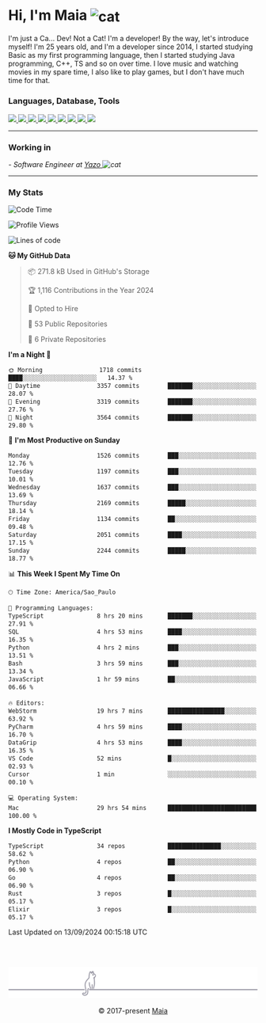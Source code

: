 <h1 align="left">Hi, I'm Maia 
<img src="https://emojis.slackmojis.com/emojis/images/1643509834/36299/black-cat.gif?1643509834" width="50" height="60" align="center"  alt="cat"/>
</h1>

I'm just a Ca... Dev! Not a Cat! I'm a developer! By the way, let's introduce myself!
I'm 25 years old, and I'm a developer since 2014, I started studying Basic as my first programming
language, then I started studying Java programming, C++, TS and so on over time.
I love music and watching movies in my spare time, I also like to play games, but I don't have much time for that.

<h3 align="left">Languages, Database, Tools</h3>
<p>
  <a href="https://www.typescriptlang.org">
    <img src="https://skillicons.dev/icons?i=ts" />
  </a>
  <a href="https://go.dev">
    <img src="https://skillicons.dev/icons?i=go" />
  </a>
  <a href="https://www.python.org">
    <img src="https://skillicons.dev/icons?i=python" />
  </a>
  <a href="https://gradle.org">
    <img src="https://skillicons.dev/icons?i=gradle" />
  </a>
  <a href="https://redis.io">
    <img src="https://skillicons.dev/icons?i=redis" />
  </a>
  <a href="https://www.mongodb.com">
    <img src="https://skillicons.dev/icons?i=mongodb" />
  </a>
  <a href="https://nodejs.org">
    <img src="https://skillicons.dev/icons?i=nodejs" />
  </a>
  <a href="https://www.javascript.com">
    <img src="https://skillicons.dev/icons?i=js" />
  </a>
  <a href="https://www.docker.com">
    <img src="https://skillicons.dev/icons?i=docker" />
  </a>
</p>

<hr/>

<h3>Working in</h3>

<p><em> - Software Engineer at <a href="[https://pdasolucoes.com.br](https://yazo.com.br/)">Yazo
</a><img src="https://media.giphy.com/media/WUlplcMpOCEmTGBtBW/giphy.gif" width="30" alt="cat"> 
</em></p>

<hr/>

### My Stats

<!--START_SECTION:waka-->
![Code Time](http://img.shields.io/badge/Code%20Time-4%2C655%20hrs%2022%20mins-blue)

![Profile Views](http://img.shields.io/badge/Profile%20Views-7-blue)

![Lines of code](https://img.shields.io/badge/From%20Hello%20World%20I%27ve%20Written-3.7%20million%20lines%20of%20code-blue)

**🐱 My GitHub Data** 

> 📦 271.8 kB Used in GitHub's Storage 
 > 
> 🏆 1,116 Contributions in the Year 2024
 > 
> 💼 Opted to Hire
 > 
> 📜 53 Public Repositories 
 > 
> 🔑 6 Private Repositories 
 > 
**I'm a Night 🦉** 

```text
🌞 Morning                1718 commits        ████░░░░░░░░░░░░░░░░░░░░░   14.37 % 
🌆 Daytime                3357 commits        ███████░░░░░░░░░░░░░░░░░░   28.07 % 
🌃 Evening                3319 commits        ███████░░░░░░░░░░░░░░░░░░   27.76 % 
🌙 Night                  3564 commits        ███████░░░░░░░░░░░░░░░░░░   29.80 % 
```
📅 **I'm Most Productive on Sunday** 

```text
Monday                   1526 commits        ███░░░░░░░░░░░░░░░░░░░░░░   12.76 % 
Tuesday                  1197 commits        ███░░░░░░░░░░░░░░░░░░░░░░   10.01 % 
Wednesday                1637 commits        ███░░░░░░░░░░░░░░░░░░░░░░   13.69 % 
Thursday                 2169 commits        █████░░░░░░░░░░░░░░░░░░░░   18.14 % 
Friday                   1134 commits        ██░░░░░░░░░░░░░░░░░░░░░░░   09.48 % 
Saturday                 2051 commits        ████░░░░░░░░░░░░░░░░░░░░░   17.15 % 
Sunday                   2244 commits        █████░░░░░░░░░░░░░░░░░░░░   18.77 % 
```


📊 **This Week I Spent My Time On** 

```text
🕑︎ Time Zone: America/Sao_Paulo

💬 Programming Languages: 
TypeScript               8 hrs 20 mins       ███████░░░░░░░░░░░░░░░░░░   27.91 % 
SQL                      4 hrs 53 mins       ████░░░░░░░░░░░░░░░░░░░░░   16.35 % 
Python                   4 hrs 2 mins        ███░░░░░░░░░░░░░░░░░░░░░░   13.51 % 
Bash                     3 hrs 59 mins       ███░░░░░░░░░░░░░░░░░░░░░░   13.34 % 
JavaScript               1 hr 59 mins        ██░░░░░░░░░░░░░░░░░░░░░░░   06.66 % 

🔥 Editors: 
WebStorm                 19 hrs 7 mins       ████████████████░░░░░░░░░   63.92 % 
PyCharm                  4 hrs 59 mins       ████░░░░░░░░░░░░░░░░░░░░░   16.70 % 
DataGrip                 4 hrs 53 mins       ████░░░░░░░░░░░░░░░░░░░░░   16.35 % 
VS Code                  52 mins             █░░░░░░░░░░░░░░░░░░░░░░░░   02.93 % 
Cursor                   1 min               ░░░░░░░░░░░░░░░░░░░░░░░░░   00.10 % 

💻 Operating System: 
Mac                      29 hrs 54 mins      █████████████████████████   100.00 % 
```

**I Mostly Code in TypeScript** 

```text
TypeScript               34 repos            ███████████████░░░░░░░░░░   58.62 % 
Python                   4 repos             ██░░░░░░░░░░░░░░░░░░░░░░░   06.90 % 
Go                       4 repos             ██░░░░░░░░░░░░░░░░░░░░░░░   06.90 % 
Rust                     3 repos             █░░░░░░░░░░░░░░░░░░░░░░░░   05.17 % 
Elixir                   3 repos             █░░░░░░░░░░░░░░░░░░░░░░░░   05.17 % 
```




 Last Updated on 13/09/2024 00:15:18 UTC
<!--END_SECTION:waka-->


<br/>
<br/>

<p align="center"><img src="https://raw.githubusercontent.com/gabrielmaialva33/gabrielmaialva33/master/assets/gray0_ctp_on_line.svg?sanitize=true" /></p>
<p align="center">&copy; 2017-present <a href="https://github.com/gabrielmaialva33/" target="_blank">Maia</a>
